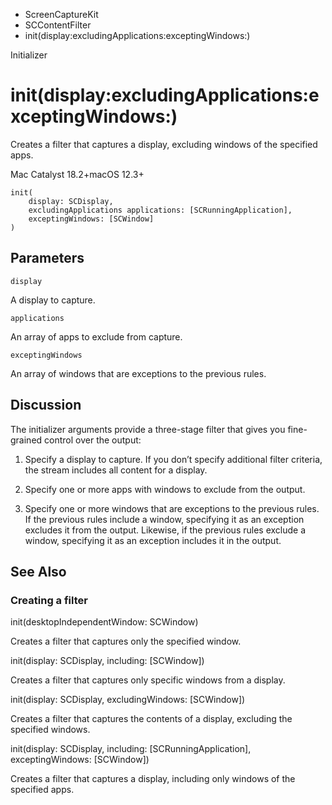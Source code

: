 

- ScreenCaptureKit
- SCContentFilter
-  init(display:excludingApplications:exceptingWindows:) 

Initializer

# init(display:excludingApplications:exceptingWindows:)

Creates a filter that captures a display, excluding windows of the specified apps.

Mac Catalyst 18.2+macOS 12.3+

``` source
init(
    display: SCDisplay,
    excludingApplications applications: [SCRunningApplication],
    exceptingWindows: [SCWindow]
)
```

## Parameters 

`display`  

A display to capture.

`applications`  

An array of apps to exclude from capture.

`exceptingWindows`  

An array of windows that are exceptions to the previous rules.

## Discussion

The initializer arguments provide a three-stage filter that gives you fine-grained control over the output:

1.  Specify a display to capture. If you don’t specify additional filter criteria, the stream includes all content for a display.

2.  Specify one or more apps with windows to exclude from the output.

3.  Specify one or more windows that are exceptions to the previous rules. If the previous rules include a window, specifying it as an exception excludes it from the output. Likewise, if the previous rules exclude a window, specifying it as an exception includes it in the output.

## See Also

### Creating a filter

init(desktopIndependentWindow: SCWindow)

Creates a filter that captures only the specified window.

init(display: SCDisplay, including: [SCWindow])

Creates a filter that captures only specific windows from a display.

init(display: SCDisplay, excludingWindows: [SCWindow])

Creates a filter that captures the contents of a display, excluding the specified windows.

init(display: SCDisplay, including: [SCRunningApplication], exceptingWindows: [SCWindow])

Creates a filter that captures a display, including only windows of the specified apps.

